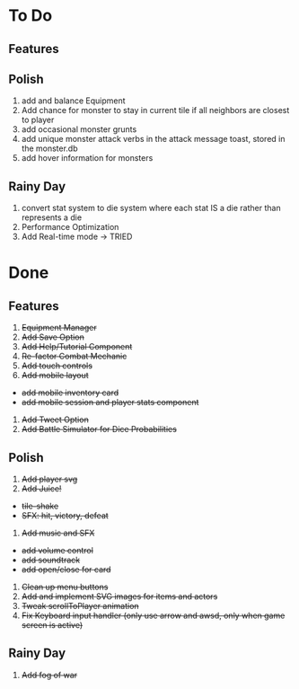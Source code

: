 # To Do
## Features

## Polish
1. add and balance Equipment
1. Add chance for monster to stay in current tile if all neighbors are closest to player
1. add occasional monster grunts
1. add unique monster attack verbs in the attack message toast, stored in the monster.db
1. add hover information for monsters

## Rainy Day
1. convert stat system to die system where each stat IS a die rather than represents a die
1. Performance Optimization
1. Add Real-time mode -> TRIED

# Done
## Features
1. ~~Equipment Manager~~
1. ~~Add Save Option~~
1. ~~Add Help/Tutorial Component~~
1. ~~Re-factor Combat Mechanic~~
1. ~~Add touch controls~~
1. ~~Add mobile layout~~
  - ~~add mobile inventory card~~
  - ~~add mobile session and player stats component~~
1. ~~Add Tweet Option~~
1. ~~Add Battle Simulator for Dice Probabilities~~

## Polish
1. ~~Add player svg~~
1. ~~Add Juice!~~
  - ~~tile-shake~~
  - ~~SFX: hit, victory, defeat~~
1. ~~Add music and SFX~~
  - ~~add volume control~~
  - ~~add soundtrack~~
  - ~~add open/close for card~~
1. ~~Clean up menu buttons~~
1. ~~Add and implement SVG images for items and actors~~
1. ~~Tweak scrollToPlayer animation~~
1. ~~Fix Keyboard input handler (only use arrow and awsd, only when game screen is active)~~

## Rainy Day
1. ~~Add fog of war~~

